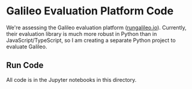 # Galileo Evaluation Platform Code

We're assessing the Galileo evaluation platform ([rungalileo.io](https://www.rungalileo.io/)). Currently, their evaluation library is much more robust in Python than in JavaScript/TypeScript, so I am creating a separate Python project to evaluate Galileo.

## Run Code

All code is in the Jupyter notebooks in this directory.

